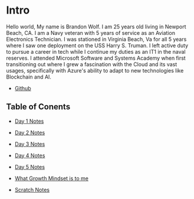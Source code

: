 # Intro 

Hello world,
My name is Brandon Wolf. I am 25 years old living in Newport Beach, CA. I am a Navy veteran with 5 years of service as an Aviation Electronics Technician. I was stationed in Virginia Beach, Va for all 5 years where I saw one deployment on the USS Harry S. Truman. I left active duty to pursue a career in tech while I continue my duties as an IT1 in the naval reserves. I attended Microsoft Software and Systems Academy when first transitioning out where I grew a fascination with the Cloud and its vast usages, specifically with Azure's ability to adapt to new technologies like Blockchain and AI.

- [Github](https://github.com/bwolf7)

## Table of Conents
- [Day 1 Notes](readin_notes_day1.md)
- [Day 2 Notes](day2notes.md)
- [Day 3 Notes](day3notes.md)
- [Day 4 Notes]()
- [Day 5 Notes]()

- [What Growth Mindset is to me](growthmindset.md)
- [Scratch Notes](scratch_notes.md)




